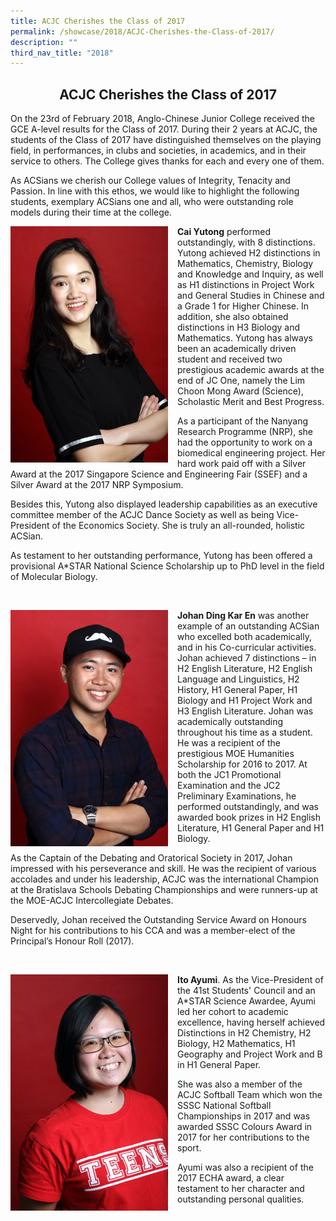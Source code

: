 ```yaml
---
title: ACJC Cherishes the Class of 2017
permalink: /showcase/2018/ACJC-Cherishes-the-Class-of-2017/
description: ""
third_nav_title: "2018"
---
```

## <center> ACJC Cherishes the Class of 2017 </center>

On the 23rd of February 2018, Anglo-Chinese Junior College received the GCE A-level results for the Class of 2017. During their 2 years at ACJC, the students of the Class of 2017 have distinguished themselves on the playing field, in performances, in clubs and societies, in academics, and in their service to others. The College gives thanks for each and every one of them.

As ACSians we cherish our College values of Integrity, Tenacity and Passion. In line with this ethos, we would like to highlight the following students, exemplary ACSians one and all, who were outstanding role models during their time at the college.

<img src="/images/Cai-Yutong.jpeg" style= "width: 50%; margin-right:15px;" align = "left"> **Cai Yutong** performed outstandingly, with 8 distinctions. Yutong achieved H2 distinctions in Mathematics, Chemistry, Biology and Knowledge and Inquiry, as well as H1 distinctions in Project Work and General Studies in Chinese and a Grade 1 for Higher Chinese. In addition, she also obtained distinctions in H3 Biology and Mathematics. Yutong has always been an academically driven student and received two prestigious academic awards at the end of JC One, namely the Lim Choon Mong Award (Science), Scholastic Merit and Best Progress.

  

As a participant of the Nanyang Research Programme (NRP), she had the opportunity to work on a biomedical engineering project. Her hard work paid off with a Silver Award at the 2017 Singapore Science and Engineering Fair (SSEF) and a Silver Award at the 2017 NRP Symposium.

  

Besides this, Yutong also displayed leadership capabilities as an executive committee member of the ACJC Dance Society as well as being Vice-President of the Economics Society. She is truly an all-rounded, holistic ACSian.

  

As testament to her outstanding performance, Yutong has been offered a provisional A\*STAR National Science Scholarship up to PhD level in the field of Molecular Biology.

<br clear = left>

<img src="/images/Johan-Ding.jpeg" style= "width: 50%; margin-right:15px;" align = "left"> **Johan Ding Kar En** was another example of an outstanding ACSian who excelled both academically, and in his Co-curricular activities. Johan achieved 7 distinctions – in H2 English Literature, H2 English Language and Linguistics, H2 History, H1 General Paper, H1 Biology and H1 Project Work and H3 English Literature. Johan was academically outstanding throughout his time as a student. He was a recipient of the prestigious MOE Humanities Scholarship for 2016 to 2017. At both the JC1 Promotional Examination and the JC2 Preliminary Examinations, he performed outstandingly, and was awarded book prizes in H2 English Literature, H1 General Paper and H1 Biology.

  

As the Captain of the Debating and Oratorical Society in 2017, Johan impressed with his perseverance and skill. He was the recipient of various accolades and under his leadership, ACJC was the international Champion at the Bratislava Schools Debating Championships and were runners-up at the MOE-ACJC Intercollegiate Debates.

Deservedly, Johan received the Outstanding Service Award on Honours Night for his contributions to his CCA and was a member-elect of the Principal’s Honour Roll (2017).

<br clear = left>

<img src="/images/Ayumi.jpeg" style= "width: 50%; margin-right:15px;" align = "left"> **Ito Ayumi**. As the Vice-President of the 41st Students' Council and an A\*STAR Science Awardee, Ayumi led her cohort to academic excellence, having herself achieved Distinctions in H2 Chemistry, H2 Biology, H2 Mathematics, H1 Geography and Project Work and B in H1 General Paper.

She was also a member of the ACJC Softball Team which won the SSSC National Softball Championships in 2017 and was awarded SSSC Colours Award in 2017 for her contributions to the sport.

Ayumi was also a recipient of the 2017 ECHA award, a clear testament to her character and outstanding personal qualities.








